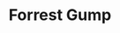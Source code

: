 ---
layout: post
title: Forrest Gump
director: Robert Zemeckis
year: 1994
cover: https://images.mubicdn.net/images/film/3383/cache-50614-1648632756/image-w1280.jpg
imdb_id: tt0109830
---